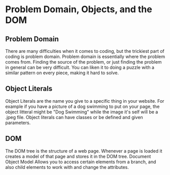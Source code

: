 # Problem Domain, Objects, and the DOM

## Problem Domain

There are many difficulties when it comes to coding, but the trickiest part of coding is problem domain. Problem domain is essentially where the problem comes from. Finding the source of the problem, or just finding the problem in general can be very difficult. You can liken it to doing a puzzle with a similar pattern on every piece, making it hard to solve.

## Object Literals

Object Literals are the name you give to a specific thing in your website. For example if you have a picture of a dog swimming to put on your page, the object litteral might be "Dog Swimming" while the image it's self will be a .jpeg file. Object literals can have classes or be defined and given parameters.

## DOM

The DOM tree is the structure of a web page. Whenever a page is loaded it creates a model of that page and stores it in the DOM tree. Document Object Model Allows you to access certain elements from a branch, and also child elements to work with and change the attributes.
